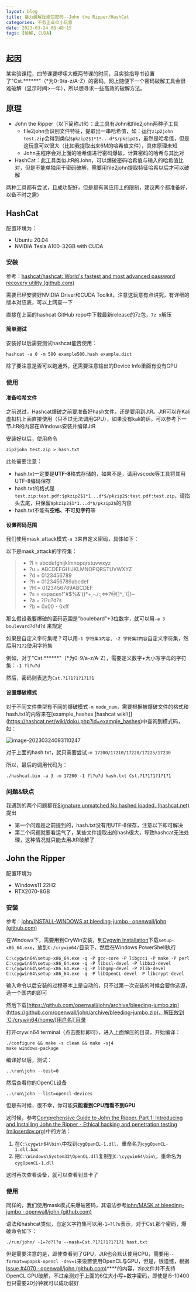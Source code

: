 ```yaml
---
layout: blog
title: 暴力破解压缩包密码--John the Ripper/HashCat
categories: 不务正业の小玩意
date: 2023-03-24 08:48:15
tags: [破解, CUDA]
---
```


## 起因

某实验课程，四节课要啰嗦大概两节课的时间，且实验指导书设置了"Cst.\*\*\*\*\*\*"（\*为0-9/a-z/A-Z）的密码，网上随便下一个密码破解工具会很难破解（显示时间>一年），所以想寻求一些高效的破解方法。

## 原理

- John the Ripper（以下简称JtR）：此工具有John和file2john两种子工具
  - file2john会识别文件特征，提取出一串哈希值，如：运行`zip2john test.zip`会得到类似`$pkzip2$1*1*...d*$/pkzip2$`，虽然是哈希值，但是这玩意可以很大（比如我提取出来6M的哈希值文件），具体原理未知
  - John主程序会对上面的哈希值进行密码爆破，计算密码的哈希与其比对
- HashCat：此工具类似JtR的John，可以爆破密码哈希值与输入的哈希值比对，但是不能单独用于密码破解，需要用file2john提取特征哈希以后才可以破解

两种工具都有尝试，且成功配好，但是都有其应用上的限制，建议两个都准备好，以备不时之需）

## HashCat

配置环境为：

- Ubuntu 20.04 
- NVIDIA Tesla A100-32GB with CUDA

### 安装

参考：[hashcat/hashcat: World's fastest and most advanced password recovery utility (github.com)](https://github.com/hashcat/hashcat)

需要已经安装好NVIDIA Driver和CUDA Toolkit，注意这玩意有点讲究，有详细的版本对应表，可以上网查一下

直接在上面的hashcat GitHub repo中下载最新release的7z包，`7z x`解压

#### 简单测试

安装好以后需要测试hashcat能否使用：

``` shell
hashcat -a 0 -m 500 example500.hash example.dict
```

除了要注意是否可以跑通外，还需要注意输出的Device Info里面有没有GPU

### 使用

#### 准备哈希文件

之前说过，Hashcat爆破之前要准备好hash文件，还是要用到JtR。JtR可以在Kali虚拟机上面直接使用（只不过无法调用GPU），如果没有kali的话，可以参考下一节JtR的内容在Windows安装并编译JtR

安装好以后，使用命令

``` shell
zip2john test.zip > hash.txt
```

此处需要注意：

- hash.txt一定要是**UTF-8**格式存储的，如果不是，请用vscode等工具将其用UTF-8编码保存
- hash.txt的格式是 `test.zip:test.pdf:$pkzip2$1*1...d*$/pkzip2$:test.pdf:test.zip`，请掐头去尾，只保留`$pkzip2$1*1...d*$/pkzip2$`的内容
- hash.txt不能有**空格、不可见字符**等

#### 设置密码范围

我们使用mask_attack模式`-a 3`来自定义密码，具体如下：

以下是mask_attack的字符集：

> - ?l = abcdefghijklmnopqrstuvwxyz
> - ?u = ABCDEFGHIJKLMNOPQRSTUVWXYZ
> - ?d = 0123456789
> - ?h = 0123456789abcdef
> - ?H = 0123456789ABCDEF
> - ?s = «space»!"#$%&'()*+,-./:;<=>?@[\]^_`{|}~
> - ?a = ?l?u?d?s
> - ?b = 0x00 - 0xff

那么假设我要爆破的密码范围是"boulebard"+3位数字，就可以用`-a 3 boulevard?d?d?d` 来规定

如果是自定义字符集呢？可以用`-1 字符集1内容, -2 字符集2内容`自定义字符集，然后用`?1?2`使用字符集

例如，对于"Cst.\*\*\*\*\*\*"（\*为0-9/a-z/A-Z），需要定义数字+大小写字母的字符集：`-1 ?l?u?d`

然后，密码则表达为`Cst.?1?1?1?1?1?1`

#### 设置爆破模式

对于不同文件类型有不同的爆破模式`-m mode_num`，需要根据被爆破文件的格式和hash.txt的内容来在[example_hashes \[hashcat wiki\\]](https://hashcat.net/wiki/doku.php?id=example_hashes)中查询到模式码，如：

![image-20230324093110247](/images/john/image-20230324093110247.png)

对于上面的hash.txt，就只需要尝试`-m 17200/17210/17220/17225/17230`

所以，最后的调用代码为：

``` shell
./hashcat.bin -a 3 -m 17200 -1 ?l?u?d hash.txt Cst.?1?1?1?1?1?1
```

### 问题&缺点

我遇到的两个问题都在[Signature unmatched No hashed loaded. (hashcat.net)](https://hashcat.net/forum/thread-11358-post-57870.html#pid57870)提出

- 第一个问题是之前提到的，hash.txt没有用UTF-8保存，注意以下即可解决
- 第二个问题就要看运气了，某些文件提取出的hash很大，导致hashcat无法处理，这种情况就只能去用JtR破解了

## John the Ripper

配置环境为

- Windows11 22H2
- RTX2070-8GB

### 安装

参考：[john/INSTALL-WINDOWS at bleeding-jumbo · openwall/john (github.com)](https://github.com/openwall/john/blob/bleeding-jumbo/doc/INSTALL-WINDOWS)

在Windows下，需要用到CryWin安装，到[Cygwin Installation](https://cygwin.com/install.html)下载`setup-x86_64.exe`，放到`C:/crywin64/`目录下，然后在Windows PowerShell执行

``` shell
C:\cygwin64\setup-x86_64.exe -q -P gcc-core -P libgcc1 -P make -P perl
C:\cygwin64\setup-x86_64.exe -q -P libssl-devel -P libbz2-devel
C:\cygwin64\setup-x86_64.exe -q -P libgmp-devel -P zlib-devel
C:\cygwin64\setup-x86_64.exe -q -P libOpenCL-devel -P libcrypt-devel
```

输入命令以后安装的过程基本上是自动的，只不过第一次安装的时候会要你选源，选一个国内的即可

然后下载[https://github.com/openwall/john/archive/bleeding-jumbo.zip](https://github.com/openwall/john/archive/bleeding-jumbo.zip)，解压放到`C:/crywin64/home/[用户名]`目录

打开crywin64 terminal（点击图标即可），进入上面解压的目录，开始编译：

``` shell
./configure && make -s clean && make -sj4
make windows-package
```

编译好以后，测试：

``` shell
..\run\john --test=0
```

然后查看你的OpenCL设备

``` shell
..\run\john --list=opencl-devices                                               
```

但是有时候，很不幸，你可能**只能看到CPU而看不到GPU**

这时候，参考[Comprehensive Guide to John the Ripper. Part 1: Introducing and Installing John the Ripper - Ethical hacking and penetration testing (miloserdov.org)](https://miloserdov.org/?p=4961#131)中的方法：

1. 在`C:\cygwin64\bin\`中找到`cygOpenCL-1.dll`，重命名为`cygOpenCL-1.dll.bac`
2. 把`C:\Windows\System32\OpenCL.dll`复制到`C:\cygwin64\bin\`，重命名为`cygOpenCL-1.dll`

这时再次查看设备，就可以查看到显卡了

### 使用

同样的，我们使用mask模式来爆破密码，其语法参考[john/MASK at bleeding-jumbo · openwall/john (github.com)](https://github.com/openwall/john/blob/bleeding-jumbo/doc/MASK)

语法和hashcat类似，自定义字符集可以用`-1=?l?u`表示，对于Cst.那个密码，爆破命令如下：

``` shell
./run/john/ -1=?d?l?u --mask=Cst.?1?1?1?1?1?1 hast.txt
```

但是需要注意的是，即使查看到了GPU，JtR也会默认使用CPU，需要用`--format=wpapsk-opencl -dev=1`来设置使用OpenCL与GPU，但是，很遗憾，根据[Issue #4070 · openwall/john (github.com)](https://github.com/openwall/john/issues/4070)****的内容，zip文件并不支持OpenCL GPU破解，不过亲测对于上面的6位大小写+数字密码，即使是i5-10400也只需要20分钟就可以成功装好



